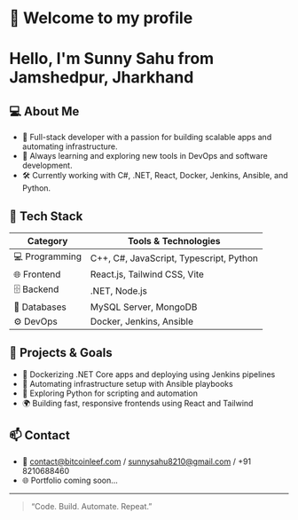 # 👋 Welcome to my profile

<h1>Hello, I'm Sunny Sahu from Jamshedpur, Jharkhand</h1>

## 💻 About Me

- 🔧 Full-stack developer with a passion for building scalable apps and automating infrastructure.
- 🧠 Always learning and exploring new tools in DevOps and software development.
- 🛠️ Currently working with C#, .NET, React, Docker, Jenkins, Ansible, and Python.

## 🧰 Tech Stack

| Category          | Tools & Technologies |
|-------------------|----------------------|
| 💻 Programming     | C++, C#, JavaScript, Typescript, Python |
| 🌐 Frontend        | React.js, Tailwind CSS, Vite |
| 🗄️ Backend         | .NET, Node.js        |
| 🧮 Databases       | MySQL Server, MongoDB |
| ⚙️ DevOps          | Docker, Jenkins, Ansible |

## 🚀 Projects & Goals

- 🔨 Dockerizing .NET Core apps and deploying using Jenkins pipelines
- 🧪 Automating infrastructure setup with Ansible playbooks
- 🧠 Exploring Python for scripting and automation
- 🌍 Building fast, responsive frontends using React and Tailwind

## 📫 Contact

- 📧 contact@bitcoinleef.com / sunnysahu8210@gmail.com / +91 8210688460
- 🌐 Portfolio coming soon...

---

> “Code. Build. Automate. Repeat.”
